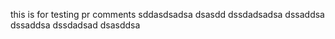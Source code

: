 this is for testing pr comments
sddasdsadsa
dsasdd
dssdadsadsa
dssaddsa
dssaddsa
dssdadsad
dsasddsa

